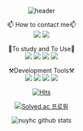 <div align="center">
 
![header](https://capsule-render.vercel.app/api?type=waving&color=A243F2&height=300&section=header&text=welcome&desc=Nuyhc%20Github%20Profile&fontSize=100&animation=scaleIn&descSize=25&descAlign=65&descAlignY=65&fontColor=FFFFFF)

📫 How to contact me📫  
<a href="https://www.instagram.com/nuyhc_/"><img src="https://img.shields.io/badge/Instagram-E4405F?style=plastic&logo=instagram&logoColor=FFFFFF"/></a>
<a href="https://nuyhc.github.io/"><img src="https://img.shields.io/badge/Github%20Pages-222222?style=plastic&logo=githubpages&logoColor=FFFFFF"/></a>
  
🌱To study and To Use🌱  
<img src="https://img.shields.io/badge/C-A8B9CC?style=plastic&logo=c&logoColor=FFFFFF&"/>
<img src="https://img.shields.io/badge/C++-00599C?style=plastic&logo=cplusplus&logoColor=FFFFFF&"/>
<img src="https://img.shields.io/badge/Python-3776AB?style=plastic&logo=python&logoColor=FFFFFF&"/>
<img src="https://img.shields.io/badge/Pandas-150458?style=plastic&logo=pandas&logoColor=FFFFFF&"/>

⚒️Development Tools⚒️  
<img src="https://img.shields.io/badge/VS Code-007ACC?style=plastic&logo=visualstudiocode&logoColor=FFFFFF&"/>
<img src="https://img.shields.io/badge/Anaconda-44A833?style=plastic&logo=anaconda&logoColor=FFFFFF&"/>
<img src="https://img.shields.io/badge/Git-F05032?style=plastic&logo=git&logoColor=FFFFFF&"/>
<img src="https://img.shields.io/badge/GitHub-181717?style=plastic&logo=github&logoColor=FFFFFF&"/>

[![Hits](https://hits.seeyoufarm.com/api/count/incr/badge.svg?url=https%3A%2F%2Fgithub.com%2Fnuyhc&count_bg=%2379C83D&title_bg=%23555555&icon=github.svg&icon_color=%23FFFFFF&title=Hits&edge_flat=false)](https://hits.seeyoufarm.com)
 
[![Solved.ac 프로필](http://mazassumnida.wtf/api/v2/generate_badge?boj=spec327)](https://solved.ac/spec327)

![nuyhc github stats](https://github-readme-stats.vercel.app/api?username=nuyhc&show_icons=true&count_private=true&theme=gruvbox)
 
</div>

